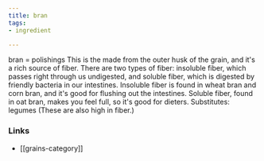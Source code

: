 ```yaml
---
title: bran
tags:
- ingredient

---
```

bran = polishings This is the made from the outer husk of the grain, and it's a rich source of fiber. There are two types of fiber: insoluble fiber, which passes right through us undigested, and soluble fiber, which is digested by friendly bacteria in our intestines. Insoluble fiber is found in wheat bran and corn bran, and it's good for flushing out the intestines. Soluble fiber, found in oat bran, makes you feel full, so it's good for dieters. Substitutes: legumes (These are also high in fiber.)

### Links

* [[grains-category]]
